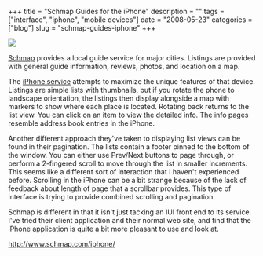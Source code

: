 +++
title = "Schmap Guides for the iPhone"
description = ""
tags = ["interface", "iphone", "mobile devices"]
date = "2008-05-23"
categories = ["blog"]
slug = "schmap-guides-iphone"
+++



  <div class="notebook-screenshot"><a href="http://www.schmap.com/iphone/"><img src="//konigi.com/media/bluga/wt4836af0584142.jpg"/></a></div><p><a href="http://schmap.com/">Schmap</a> provides a local guide service for major cities. Listings are provided with general guide information, reviews, photos, and location on a map. </p>
<p>The <a href="http://www.schmap.com/iphone/">iPhone service</a> attempts to maximize the unique features of that device.  Listings are simple lists with thumbnails, but if you rotate the phone to landscape orientation, the listings then display alongside a map with markers to show where each place is located. Rotating back returns to the list view. You can click on an item to view the detailed info. The info pages resemble address book entries in the iPhone. </p>
<p>Another different approach they've taken to displaying list views can be found in their pagination. The lists contain a footer pinned to the bottom of the window. You can either use Prev/Next buttons to page through, or perform a 2-fingered scroll to move through the list in smaller increments. This seems like a different sort of interaction that I haven't experienced before. Scrolling in the iPhone can be a bit strange because of the lack of feedback about length of page that a scrollbar provides. This type of interface is trying to provide combined scrolling and pagination. </p>
<p>Schmap is different in that it isn't just tacking an IUI front end to its service. I've tried their client application and their normal web site, and find that the iPhone application is quite a bit more pleasant to use and look at.</p>
    
  <a href="http://www.schmap.com/iphone/">http://www.schmap.com/iphone/</a>

